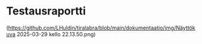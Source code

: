 # Testausraportti

(https://github.com/LHuldin/tiralabra/blob/main/dokumentaatio/img/Näyttökuva 2025-03-29 kello 22.13.50.png)

